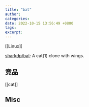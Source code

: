 ```yaml
---
title: "bat"
author: 
categories: 
date: 2022-10-15 13:56:49 +0800
tags: 
excerpt: 
---
```


[[Linux]]


[sharkdp/bat](https://github.com/sharkdp/bat): A cat(1) clone with wings.


## 竞品


[[cat]]



## Misc




